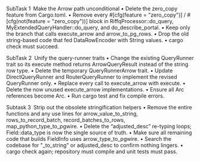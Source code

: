 SubTask 1 Make the Arrow path unconditional
• Delete the zero_copy feature from Cargo.toml.
• Remove every #[cfg(feature = "zero_copy")] / #[cfg(not(feature = "zero_copy"))] block in RiffqProcessor::do_query, MyExtendedQueryHandler::do_query, and do_describe_portal.
• Keep only the branch that calls execute_arrow and arrow_to_pg_rows.
• Drop the old string-based code that fed DataRowEncoder with String values.
• cargo check must succeed.

SubTask 2 Unify the query-runner traits
• Change the existing QueryRunner trait so its execute method returns ArrowQueryResult instead of the string row type.
• Delete the temporary QueryRunnerArrow trait.
• Update DirectQueryRunner and RouterQueryRunner to implement the revised QueryRunner only.
• Replace every call to execute_arrow with execute.
• Delete the now unused execute_arrow implementations.
• Ensure all Arc<dyn QueryRunnerArrow> references become Arc<dyn QueryRunner>.
• Run cargo test and fix compile errors.

Subtask 3 Strip out the obsolete stringification helpers
• Remove the entire functions and any use lines for
arrow_value_to_string,
rows_to_record_batch,
record_batches_to_rows,
map_python_type_to_pgwire.
• Delete the “adjusted_desc” re-typing loops; Field::data_type is now the single source of truth.
• Make sure all remaining code that builds FieldInfo uses arrow_type_to_pgwire.
• Search the codebase for "_to_string" or adjusted_desc to confirm nothing lingers.
• cargo check again; repository must compile and unit tests must pass.